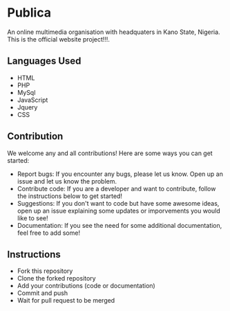 # Publica
An online multimedia organisation with headquaters in Kano State, Nigeria. This is the official website project!!!.

## Languages Used
* HTML
* PHP
* MySql
* JavaScript
* Jquery
* CSS

## Contribution
We welcome any and all contributions! Here are some ways you can get started:

* Report bugs: If you encounter any bugs, please let us know. Open up an issue and let us know the problem.
* Contribute code: If you are a developer and want to contribute, follow the instructions below to get started!
* Suggestions: If you don't want to code but have some awesome ideas, open up an issue explaining some updates or imporvements you would like to see!
* Documentation: If you see the need for some additional documentation, feel free to add some!

## Instructions

* Fork this repository
* Clone the forked repository
* Add your contributions (code or documentation)
* Commit and push
* Wait for pull request to be merged
